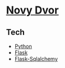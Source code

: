 # [Novy Dvor]() 


## Tech
- [Python](https://www.python.org/)
- [Flask](https://flask.palletsprojects.com/en/2.1.x/)
- [Flask-Sqlalchemy](https://flask-sqlalchemy.palletsprojects.com/en/2.x/)
